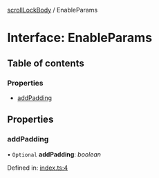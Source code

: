 [scrollLockBody](../README.md) / EnableParams

# Interface: EnableParams

## Table of contents

### Properties

- [addPadding](enableparams.md#addpadding)

## Properties

### addPadding

• `Optional` **addPadding**: *boolean*

Defined in: [index.ts:4](https://github.com/kunukn/scroll-lock-body-2/blob/8daa8c4/src/index.ts#L4)
